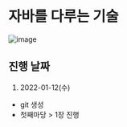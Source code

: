 # 자바를 다루는 기술 
![image](https://user-images.githubusercontent.com/59727902/149100151-80c19afa-a142-438a-ae4e-8fe7392847fd.png)


## 진행 날짜 

1. 2022-01-12(수) 
- git 생성 
- 첫째마당 > 1장 진행
